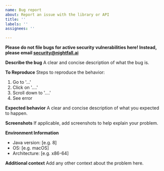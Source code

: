 ```yaml
---
name: Bug report
about: Report an issue with the library or API
title: ''
labels: ''
assignees: ''

---
```


**Please do not file bugs for active security vulnerabilities here! Instead, please email security@nightfall.ai**

**Describe the bug**
A clear and concise description of what the bug is.

**To Reproduce**
Steps to reproduce the behavior:
1. Go to '...'
2. Click on '....'
3. Scroll down to '....'
4. See error

**Expected behavior**
A clear and concise description of what you expected to happen.

**Screenshots**
If applicable, add screenshots to help explain your problem.

**Environment Information**
- Java version: [e.g. 8]
- OS: [e.g. macOS]
- Architecture: [e.g. x86-64]


**Additional context**
Add any other context about the problem here.
